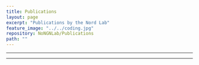 ```yaml
---
title: Publications
layout: page
excerpt: "Publications by the Nord Lab"
feature_image: "../../coding.jpg"
repository: NoNGNLab/Publications
path: ""
---
```

___

<font size="6">
  <div id="publications"></div>
</font>

___

<script src="../../main_pub.js"></script>
